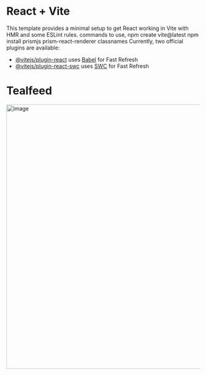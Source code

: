 # React + Vite

This template provides a minimal setup to get React working in Vite with HMR and some ESLint rules.
commands to use,
npm create vite@latest
npm install prismjs prism-react-renderer classnames
Currently, two official plugins are available:

- [@vitejs/plugin-react](https://github.com/vitejs/vite-plugin-react/blob/main/packages/plugin-react/README.md) uses [Babel](https://babeljs.io/) for Fast Refresh
- [@vitejs/plugin-react-swc](https://github.com/vitejs/vite-plugin-react-swc) uses [SWC](https://swc.rs/) for Fast Refresh
# Tealfeed
<img width="691" alt="image" src="https://github.com/samanuekola/Tealfeed/assets/170651885/3c48bd41-8366-409c-955d-289a3192f19a">
